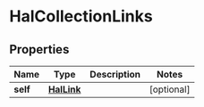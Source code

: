 

# HalCollectionLinks

## Properties

Name | Type | Description | Notes
------------ | ------------- | ------------- | -------------
**self** | [**HalLink**](HalLink.md) |  |  [optional]



